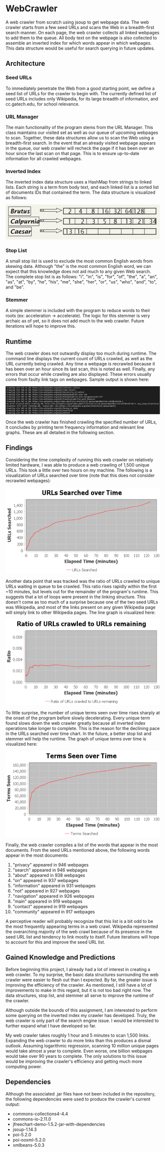 # WebCrawler
A web crawler from scratch using jsoup to get webpage data. The web crawler starts from a few seed URLs and scans the Web in a breadth-first search manner. On each page, the web crawler collects all linked webpages to add them to the queue. All body text on the webpage is also collected to assemble an inverted index for which words appear in which webpages. This data structure would be useful for search querying in future updates.

## Architecture
### Seed URLs
To immediately penetrate the Web from a good starting point, we define a seed list of URLs for the crawler to begin with. The currently defined list of seed URLs includes only Wikipedia, for its large breadth of information, and cc.gatech.edu, for school relevance.

### URL Manager
The main functionality of the program stems from the URL Manager. This class maintains our visited set as well as our queue of upcoming webpages to scan. Together, these data structures allow us to scan the Web using a breadth-first search. In the event that an already visited webpage appears in the queue, our web crawler will recheck the page if it has been over an hour since the last scan on that page. This is to ensure up-to-date information for all crawled webpages.

### Inverted Index
The inverted index data structure uses a HashMap from strings to linked lists. Each string is a term from body text, and each linked list is a sorted list of documents IDs that contained the term. The data structure is visualized as follows:

<p align="center">
  <img src="https://github.com/rhelgason/WebCrawler/blob/main/img/inverted_index.PNG" alt="inverted index"/>
</p>

### Stop List
A small stop list is used to exclude the most common English words from skewing data. Although "the" is the most common English word, we can expect that this knowledge does not aid much to any given Web search. The complete stop list is as follows: "i", "in", "is", "for", "of", "the", "a", "an", "as", "at", "by", "he", "his", "me", "she", "her", "or", "us", "who", "and", "to", and "be".

### Stemmer
A simple stemmer is included with the program to reduce words to their roots (ex: acceleration -> accelerate). The logic for this stemmer is very archaic as of yet, so it does not add much to the web crawler. Future iterations will hope to improve this.

## Runtime
The web crawler does not outwardly display too much during runtime. The command line displays the current count of URLs crawled, as well as the URL currently being crawled. Any time a webpage is recrawled because it has been over an hour since its last scan, this is noted as well. Finally, any errors that occur while crawling are also displayed. These errors usually come from faulty link tags on webpages. Sample output is shown here:

<p align="center">
  <img src="https://github.com/rhelgason/WebCrawler/blob/main/img/sample_command_line.PNG" alt="inverted index"/>
</p>

Once the web crawler has finished crawling the specified number of URLs, it concludes by printing term frequency information and relevant line graphs. These are all detailed in the following section.

## Findings
Considering the time complexity of running this web crawler on relatively limited hardware, I was able to produce a web crawling of 1,500 unique URLs. This took a little over two hours on my machine. The following is a visualization of URLs searched over time (note that this does not consider recrawled webpages):

<p align="center">
  <img src="https://github.com/rhelgason/WebCrawler/blob/main/img/url_search_1500.PNG" alt="inverted index"/>
</p>

Another data point that was tracked was the ratio of URLs crawled to unique URLs waiting in queue to be crawled. This ratio rises rapidly within the first ~10 minutes, but levels out for the remainder of the program's runtime. This suggests that a lot of loops were present in the linking structure. This doesn't come as too much of a surprise because one of the two seed URLs was Wikipedia, and most of the links present on any given Wikipedia page will simply link to other Wikipedia pages. The line graph is visualized here:

<p align="center">
  <img src="https://github.com/rhelgason/WebCrawler/blob/main/img/url_ratio_1500.PNG" alt="inverted index"/>
</p>

To little surprise, the number of unique terms seen over time rises sharply at the onset of the program before slowly decelerating. Every unique term found slows down the web crawler greatly because all inverted index operations take longer to complete. This is the reason for the declining pace in the URLs searched over time chart. In the future, a better stop list and stemmer will help the runtime. The graph of unique terms over time is visualized here:

<p align="center">
  <img src="https://github.com/rhelgason/WebCrawler/blob/main/img/terms_seen_1500.PNG" alt="inverted index"/>
</p>

Finally, the web crawler compiles a list of the words that appear in the most documents. From the seed URLs mentioned above, the following words appear in the most documents:
1. "privacy" appeared in 946 webpages
2. "search" appeared in 946 webpages
3. "about" appeared in 938 webpages
4. "on" appeared in 937 webpages
5. "information" appeared in 931 webpages
6. "not" appeared in 927 webpages
7. "navigation" appeared in 926 webpages
8. "main" appeared in 919 webpages
9. "contact" appeared in 919 webpages
10. "community" appeared in 917 webpages

A perceptive reader will probably recognize that this list is a bit odd to be the most frequently appearing terms in a web crawl. Wikipedia represented the overarching majority of the web crawl because of its presence in the seed URL list and tendency to link mostly to itself. Future iterations will hope to account for this and improve the seed URL list.

## Gained Knowledge and Predictions
Before beginning this project, I already had a lot of interest in creating a web crawler. To my surprise, the basic data structures surrounding the web crawler were easier to flesh out than I expected. By far, the greater issue is improving the efficiency of the crawler. As mentioned, I still have a lot of improvements to make in this regard, but it is not too bad right now. The data structures, stop list, and stemmer all serve to improve the runtime of the crawler.

Although outside the bounds of this assignment, I am interested to perform some querying on the inverted index my crawler has developed. Truly, the web crawler is only part of the search engine issue. I would be interested to further expand what I have developed so far.

My web crawler takes roughly 1 hour and 5 minutes to scan 1,500 links. Expanding the web crawler to do more links than this produces a dismal outlook. Assuming logarithmic regression, scanning 10 million unique pages would take almost a year to complete. Even worse, one billion webpages would take over 90 years to complete. The only solutions to this issue would be improving the crawler's efficiency and getting much more computing power.

## Dependencies
Although the associated .jar files have not been included in the repository, the following dependencies were used to produce the crawler's current output:
- commons-collections4-4.4
- commons-io-2.11.0
- jfreechart-demo-1.5.2-jar-with-dependencies
- jsoup-1.14.3
- poi-5.2.0
- poi-ooxml-5.2.0
- xmlbeans-5.0.3
